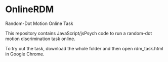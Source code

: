 # OnlineRDM
Random-Dot Motion Online Task

This repository contains JavaScript/jsPsych code to run a random-dot motion discrimination task online. 

To try out the task, download the whole folder and then open rdm_task.html in Google Chrome.

